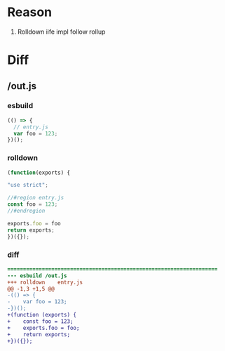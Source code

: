 # Reason 
1. Rolldown iife impl follow rollup
# Diff
## /out.js
### esbuild
```js
(() => {
  // entry.js
  var foo = 123;
})();
```
### rolldown
```js
(function(exports) {

"use strict";

//#region entry.js
const foo = 123;
//#endregion

exports.foo = foo
return exports;
})({});
```
### diff
```diff
===================================================================
--- esbuild	/out.js
+++ rolldown	entry.js
@@ -1,3 +1,5 @@
-(() => {
-    var foo = 123;
-})();
+(function (exports) {
+    const foo = 123;
+    exports.foo = foo;
+    return exports;
+})({});

```